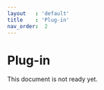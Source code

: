 ```yaml
---
layout   : 'default'
title    : 'Plug-in'
nav_order:  2
---
```


# Plug-in

This document is not ready yet.
